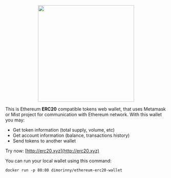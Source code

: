 <div align="center">
	<img height="300px" src="https://raw.githubusercontent.com/dimorinny/ethereum-erc20-wallet/master/art/logo.png">
</div>

This is Ethereum **ERC20** compatible tokens web wallet, that uses Metamask or Mist project for communication with Ethereum network. With this wallet you may:

* Get token information (total supply, volume, etc)
* Get account information (balance, transactions history)
* Send tokens to another wallet

Try now: [http://erc20.xyz](http://erc20.xyz)

You can run your local wallet using this command:

```
docker run -p 80:80 dimorinny/ethereum-erc20-wallet
```
